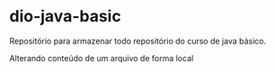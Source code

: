 # dio-java-basic
Repositório para armazenar todo repositório do curso de java básico.

Alterando conteúdo de um arquivo de forma local